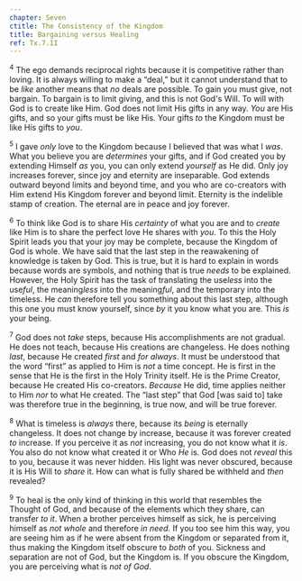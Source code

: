 ```yaml
---
chapter: Seven
ctitle: The Consistency of the Kingdom
title: Bargaining versus Healing
ref: Tx.7.II
---
```


<sup>4</sup> The ego demands reciprocal rights because it is competitive rather
than loving. It is always willing to make a “deal,” but it cannot
understand that to be *like* another means that *no* deals are possible.
To gain you must give, not bargain. To bargain is to limit giving, and
this is not God's Will. To will with God is to create like Him. God does
not limit His gifts in any way. *You* are His gifts, and so your gifts
must be like His. Your gifts *to* the Kingdom must be like His gifts to
*you*.

<sup>5</sup> I gave *only* love to the Kingdom because I believed that was what I
*was*. What you believe you are *determines* your gifts, and if God
created you by extending Himself *as* you, you can only extend
*yourself* as He did. Only joy increases forever, since joy and eternity
are inseparable. God extends outward beyond limits and beyond time, and
you who are co-creators with Him extend His Kingdom forever and beyond
limit. Eternity is the indelible stamp of creation. The eternal are in
peace and joy forever.

<sup>6</sup> To think like God is to share His *certainty* of what you are and to
*create* like Him is to share the perfect love He shares with *you*. To
this the Holy Spirit leads you that your joy may be complete, because
the Kingdom of God is whole. We have said that the last step in the
reawakening of knowledge is taken by God. This is true, but it is hard
to explain in words because words are symbols, and nothing that is true
*needs* to be explained. However, the Holy Spirit has the task of
translating the use*less* into the use*ful*, the meaning*less* into the
meaning*ful*, and the temporary into the timeless. He *can* therefore
tell you something about this last step, although this one you must know
yourself, since *by* it you know what you are. This *is* your being.

<sup>7</sup> God does not *take* steps, because His accomplishments are not
gradual. He does not teach, because His creations are changeless. He
does nothing *last*, because He created *first* and *for always*. It
must be understood that the word “first” as applied to Him is *not* a
time concept. He is first in the sense that He is the first in the Holy
Trinity itself. He is the Prime Creator, because He created His
co-creators. *Because* He did, time applies neither to Him *nor* to what
He created. The “last step” that God \[was said to\] take was therefore
true in the beginning, is true now, and will be true forever.

<sup>8</sup> What is timeless is *always* there, because its *being* is eternally
changeless. It does not change by increase, because it was forever
created *to* increase. If you perceive it as *not* increasing, you do
not know what it *is*. You also do not know what created it or Who *He*
is. God does not *reveal* this to you, because it was never hidden. His
light was never obscured, because it is His Will to *share* it. How can
what is fully shared be withheld and *then* revealed?

<sup>9</sup> To heal is the only kind of thinking in this world that resembles the
Thought of God, and because of the elements which they share, can
transfer *to it*. When a brother perceives himself as sick, he is
perceiving himself as *not whole* and therefore *in need.* If you too
see him this way, you are seeing him as if he were absent from the
Kingdom or separated from it, thus making the Kingdom itself obscure to
*both* of you. Sickness and separation are not of God, but the Kingdom
is. If you obscure the Kingdom, you are perceiving what is *not of God*.

